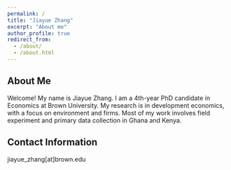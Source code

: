 ```yaml
---
permalink: /
title: "Jiayue Zhang"
excerpt: "About me"
author_profile: true
redirect_from: 
  - /about/
  - /about.html
---
```


About Me
---

Welcome! My name is Jiayue Zhang. I am a 4th-year PhD candidate in Economics at Brown University. My research is in development economics, with a focus on environment and firms. Most of my work involves field experiment and primary data collection in Ghana and Kenya.

Contact Information
---

jiayue_zhang[at]brown.edu

